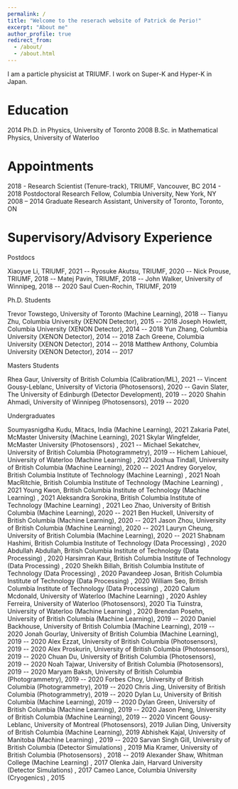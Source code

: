 ```yaml
---
permalink: /
title: "Welcome to the reserach website of Patrick de Perio!"
excerpt: "About me"
author_profile: true
redirect_from: 
  - /about/
  - /about.html
---
```


I am a particle physicist at TRIUMF. I work on Super-K and Hyper-K in Japan.

Education
======
2014 Ph.D. in Physics, University of Toronto 
2008 B.Sc. in Mathematical Physics, University of Waterloo

Appointments
======
2018 -  Research Scientist (Tenure-track), TRIUMF, Vancouver, BC
2014 - 2018 Postdoctoral Research Fellow, Columbia University, New York, NY
2008 – 2014 Graduate Research Assistant, University of Toronto, Toronto, ON

Supervisory/Advisory Experience
======
Postdocs

Xiaoyue Li, TRIUMF, 2021 -- 
Ryosuke Akutsu, TRIUMF, 2020 -- 
Nick Prouse, TRIUMF, 2018 -- 
Matej Pavin, TRIUMF, 2018 -- 
John Walker, University of Winnipeg, 2018  -- 2020 
Saul Cuen-Rochin, TRIUMF, 2019


Ph.D. Students

Trevor Towstego, University of Toronto (Machine Learning), 2018 -- 
Tianyu Zhu, Columbia University (XENON Detector), 2015 -- 2018
Joseph Howlett, Columbia University (XENON Detector), 2014 -- 2018
Yun Zhang, Columbia University (XENON Detector), 2014 -- 2018
Zach Greene, Columbia University (XENON Detector), 2014 -- 2018
Matthew Anthony, Columbia University (XENON Detector), 2014 -- 2017



Masters Students

Rhea Gaur, University of British Columbia (Calibration/ML), 2021 -- 
Vincent Gousy-Leblanc, University of Victoria (Photosensors), 2020 -- 
Gavin Slater, The University of Edinburgh (Detector Development), 2019 -- 2020
Shahin Ahmadi, University of Winnipeg (Photosensors), 2019 -- 2020



Undergraduates

Soumyasnigdha Kudu, Mitacs, India (Machine Learning), 2021
Zakaria Patel, McMaster University (Machine Learning), 2021
Skylar Wingfelder, McMaster University (Photosensors) , 2021 --
Michael Sekatchev, University of British Columbia (Photogrammetry), 2019 -- 
Hichem Lahiouel, University of Waterloo (Machine Learning) , 2021
Joshua Tindall, University of British Columbia (Machine Learning), 2020 -- 2021
Andrey Goryelov, British Columbia Institute of Technology  (Machine Learning) , 2021
Noah MacRitchie, British Columbia Institute of Technology  (Machine Learning) , 2021
Young Kwon, British Columbia Institute of Technology  (Machine Learning) , 2021
Aleksandra Sorokina, British Columbia Institute of Technology  (Machine Learning) , 2021
Leo Zhao, University of British Columbia (Machine Learning), 2020 -- 2021
Ben Huckell, University of British Columbia (Machine Learning), 2020 -- 2021 
Jason Zhou, University of British Columbia (Machine Learning), 2020 -- 2021 
Lauryn Cheung, University of British Columbia (Machine Learning), 2020 -- 2021 
Shabnam Hashimi, British Columbia Institute of Technology (Data Processing) , 2020
Abdullah Abdullah, British Columbia Institute of Technology (Data Processing) , 2020
Harsimran Kaur, British Columbia Institute of Technology (Data Processing) , 2020
Sheikh Billah, British Columbia Institute of Technology (Data Processing) , 2020
Pavandeep Josan, British Columbia Institute of Technology (Data Processing) , 2020
William Seo, British Columbia Institute of Technology (Data Processing) , 2020
Calum Mcdonald, University of Waterloo (Machine Learning) , 2020
Ashley Ferreira, University of Waterloo (Photosensors), 2020
Tia Tuinstra, University of Waterloo (Machine Learning) , 2020
Brendan Posehn, University of British Columbia (Machine Learning), 2019 -- 2020
Daniel Backhouse, University of British Columbia (Machine Learning), 2019 -- 2020
Jonah Gourlay, University of British Columbia (Machine Learning), 2019 -- 2020
Alex Ezzat, University of British Columbia (Photosensors), 2019 -- 2020
Alex Proskurin, University of British Columbia (Photosensors), 2019 -- 2020
Chuan Du, University of British Columbia (Photosensors), 2019 -- 2020
Noah Tajwar, University of British Columbia (Photosensors), 2019 -- 2020
Maryam Baksh, University of British Columbia (Photogrammetry), 2019 -- 2020
Forbes Choy, University of British Columbia (Photogrammetry), 2019 -- 2020
Chris Jing, University of British Columbia (Photogrammetry), 2019 -- 2020
Dylan Lu, University of British Columbia (Machine Learning), 2019 -- 2020
Dylan Green, University of British Columbia (Machine Learning), 2019 -- 2020
Jason Peng, University of British Columbia (Machine Learning), 2019 -- 2020
Vincent Gousy-Leblanc, University of Montreal (Photosensors), 2019
Julian Ding, University of British Columbia (Machine Learning), 2019
Abhishek Kajal, University of Manitoba (Machine Learning) , 2019 -- 2020
Sarvan Singh Gill, University of British Columbia (Detector Simulations) , 2019
Mia Kramer, University of British Columbia (Photosensors) , 2018 -- 2019
Alexander Shaw, Whitman College (Machine Learning)  , 2017
Olenka Jain, Harvard University (Detector Simulations) , 2017
Cameo Lance, Columbia University (Cryogenics) , 2015
